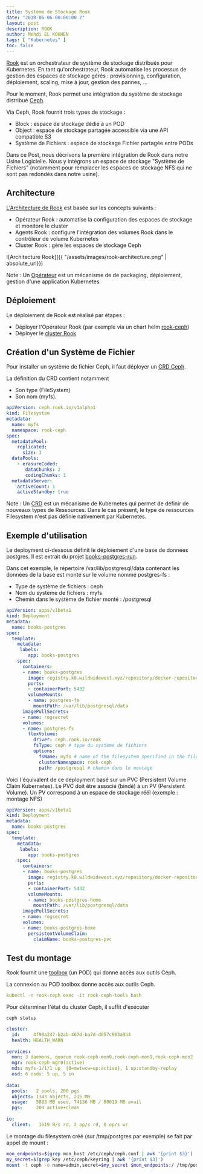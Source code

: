 ```yaml
---
title: Système de Stockage Rook
date: "2018-06-06 00:00:00 Z"
layout: post
description: ROOK
author: Mehdi EL KOUHEN
tags: [ "Kubernetes" ]
toc: false
---
```


[Rook](https://rook.io/) est un orchestrateur de système de stockage distribués pour Kubernetes. En tant qu'orchestrateur, Rook automatise les processus de gestion des espaces de stockage gérés : provisionning, configuration, déploiement, scaling, mise à jour, gestion des pannes, ... 

Pour le moment, Rook permet une intégration du système de stockage distribué [Ceph](https://ceph.com/).

Via Ceph, Rook fournit trois types de stockage : 

* Block : espace de stockage dédié à un POD
* Object : espace de stockage partagée accessible via une API compatible S3
* Système de Fichiers : espace de stockage Fichier partagée entre PODs

Dans ce Post, nous décrivons la première intégration de Rook dans notre Usine Logicielle. Nous y intégrons un espace de stockage "Système de Fichiers" (notamment pour remplacer les espaces de stockage NFS qui ne sont pas redondés dans notre usine).

## Architecture 

[L'Architecture de Rook](https://github.com/rook/rook/tree/master/Documentation) est basée sur les concepts suivants :

* Opérateur Rook : automatise la configuration des espaces de stockage et monitore le cluster
* Agents Rook : configure l'intégration des volumes Rook dans le contrôleur de volume Kubernetes
* Cluster Rook : gère les espaces de stockage Ceph

![Architecture Rook]({{ "/assets/images/rook-architecture.png" | absolute_url}})

Note : Un [Opérateur](https://coreos.com/operators/) est un mécanisme de de packaging, déploiement, gestion d'une application Kubernetes.

## Déploiement

Le déploiement de Rook est réalisé par étapes : 

* Déployer l'Opérateur Rook (par exemple via un chart helm [rook-ceph](https://rook.io/docs/rook/master/helm-operator.html))
* Déployer le [cluster Rook](https://rook.io/docs/rook/master/quickstart.html)

## Création d'un Système de Fichier

Pour installer un système de fichier Ceph, il faut déployer un [CRD Ceph](https://rook.io/docs/rook/master/ceph-filesystem-crd.html).

La définition du CRD contient notamment 

* Son type (FileSystem)
* Son nom (myfs).

```yaml
apiVersion: ceph.rook.io/v1alpha1
kind: Filesystem
metadata:
  name: myfs
  namespace: rook-ceph
spec:
  metadataPool:
    replicated:
      size: 3
  dataPools:
    - erasureCoded:
       dataChunks: 2
       codingChunks: 1
  metadataServer:
    activeCount: 1
    activeStandby: true
```

Note : Un [CRD](https://kubernetes.io/docs/concepts/extend-kubernetes/api-extension/custom-resources/) est un mécanisme de Kubernetes qui permet de définir de nouveaux types de Ressources. Dans le cas présent, le type de ressources Filesystem n'est pas définie nativement par Kubernetes.

## Exemple d'utilisation 

Le deployment ci-dessous définit le déploiement d'une base de données postgres. Il est extrait du projet [books-postgres-run](https://github.com/SofteamOuest/books-postgres-run). 

Dans cet exemple, le répertoire /var/lib/postgresql/data contenant les données de la base est monté sur le volume nommé postgres-fs : 

* Type de système de fichiers : ceph
* Nom du système de fichiers : myfs
* Chemin dans le système de fichier monté : /postgresql

```yaml
apiVersion: apps/v1beta1
kind: Deployment
metadata:
  name: books-postgres
spec:
  template:
    metadata:
     labels:
        app: books-postgres
    spec:
      containers:
      - name: books-postgres
        image: registry.k8.wildwidewest.xyz/repository/docker-repository/pocs/books-postgres:${IMAGE}
        ports:
        - containerPort: 5432
        volumeMounts:
        - name: postgres-fs
          mountPath: /var/lib/postgresql/data
      imagePullSecrets:
      - name: regsecret
      volumes:
      - name: postgres-fs
        flexVolume:
          driver: ceph.rook.io/rook
          fsType: ceph # type du système de fichiers
          options:
            fsName: myfs # name of the filesystem specified in the filesystem CRD.
            clusterNamespace: rook-ceph
            path: /postgresql # chemin dans le montage
```

Voici l'équivalent de ce deployment basé sur un PVC (Persistent Volume Claim Kubernetes). Le PVC doit être associé (bindé) à un PV (Persistent Volume). Un PV correspond à un espace de stockage réél (exemple : montage NFS) 

```yaml
apiVersion: apps/v1beta1
kind: Deployment
metadata:
  name: books-postgres
spec:
  template:
    metadata:
     labels:
        app: books-postgres
    spec:
      containers:
      - name: books-postgres
        image: registry.k8.wildwidewest.xyz/repository/docker-repository/pocs/books-postgres:${IMAGE}
        ports:
        - containerPort: 5432
        volumeMounts:
        - name: books-postgres-home
          mountPath: /var/lib/postgresql/data
      imagePullSecrets:
      - name: regsecret
      volumes:
      - name: books-postgres-home
        persistentVolumeClaim:
          claimName: books-postgres-pvc
```

## Test du montage

Rook fournit une [toolbox](https://rook.io/docs/rook/master/toolbox.html) (un POD) qui donne accès aux outils Ceph.

La connexion au POD toolbox donne accès aux outils Ceph.

```yaml
kubectl -n rook-ceph exec -it rook-ceph-tools bash
```

Pour déterminer l'état du cluster Ceph, il suffit d'exécuter

```bash
ceph status
```

```yaml
cluster:
  id:     4f98a247-b2ab-467d-ba7d-d057c903a9b4
  health: HEALTH_WARN
 
services:
  mon: 3 daemons, quorum rook-ceph-mon0,rook-ceph-mon1,rook-ceph-mon2
  mgr: rook-ceph-mgr0(active)
  mds: myfs-1/1/1 up  {0=mwtwcw=up:active}, 1 up:standby-replay
  osd: 6 osds: 5 up, 5 in
 
data:
  pools:   2 pools, 200 pgs
  objects: 1343 objects, 215 MB
  usage:   5883 MB used, 74136 MB / 80019 MB avail
  pgs:     200 active+clean
 
io:
  client:   1619 B/s rd, 2 op/s rd, 0 op/s wr
```

Le montage du filesystem créé (sur /tmp/postgres par exemple) se fait par appel de mount :

```bash
mon_endpoints=$(grep mon_host /etc/ceph/ceph.conf | awk '{print $3}')
my_secret=$(grep key /etc/ceph/keyring | awk '{print $3}')
mount -t ceph -o name=admin,secret=$my_secret $mon_endpoints:/ /tmp/postgres/
```
